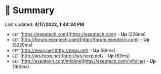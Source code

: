 # 📖 Summary
Last updated: **4/17/2022, 1:44:34 PM**

- `GET` [https://eseqtech.com](https://eseqtech.com) - **Up** (226ms)
- `GET` [http://forum.eseqtech.com](http://forum.eseqtech.com) - **Up** (5229ms)
- `GET` [http://hexp.net](http://hexp.net) - **Up** (89ms)
- `GET` [http://ws.hexp.net](http://ws.hexp.net) - **Up** (62ms)
- `GET` [http://eseqtech.com/infoline](http://eseqtech.com/infoline) - **Up** (160ms)
